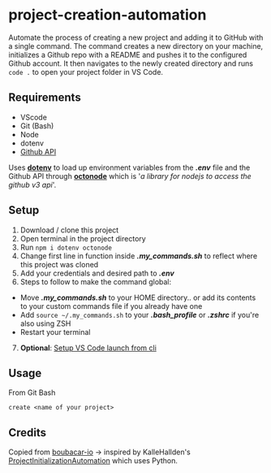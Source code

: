 # project-creation-automation

Automate the process of creating a new project and adding it to GitHub with a single command.
The command creates a new directory on your machine, initializes a Github repo with a README and pushes it to the configured Github account.
It then navigates to the newly created directory and runs `code .` to open your project folder in VS Code.

## Requirements

* VScode
* Git (Bash)
* Node
* dotenv
* [Github API](https://docs.github.com/en/github/authenticating-to-github/creating-a-personal-access-token)

Uses [**dotenv**](https://www.npmjs.com/package/dotenv) to load up environment variables from the **_.env_** file and the Github API through [**octonode**](https://www.npmjs.com/package/octonode) which is '_a library for nodejs to access the github v3 api_'.

## Setup

1. Download / clone this project
2. Open terminal in the project directory
3. Run `npm i dotenv octonode`
4. Change first line in function inside **_.my_commands.sh_** to reflect where this project was cloned
5. Add your credentials and desired path to **_.env_**
6. Steps to follow to make the command global:

- Move **_.my_commands.sh_** to your HOME directory.. or add its contents to your custom commands file if you already have one
- Add `source ~/.my_commands.sh` to your **_.bash_profile_** or **_.zshrc_** if you're also using ZSH
- Restart your terminal

7. **Optional**: [Setup VS Code launch from cli](https://code.visualstudio.com/docs/setup/mac)

## Usage

From Git Bash

```
create <name of your project>
```

## Credits

Copied from [boubacar-io](https://github.com/boubacar-io/project-creation-automation) -> inspired by KalleHallden's [ProjectInitializationAutomation](https://github.com/KalleHallden/ProjectInitializationAutomation) which uses Python.
